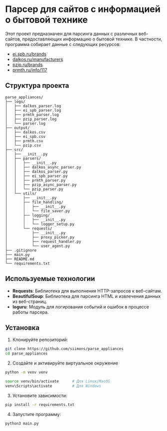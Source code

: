 # Парсер для сайтов с информацией о бытовой технике

Этот проект предназначен для парсинга данных с различных веб-сайтов, предоставляющих информацию о бытовой технике. В частности, программа собирает данные с следующих ресурсов:

- [ei.spb.ru/brands](http://ei,spb.ru/brands)
- [dalkos.ru/manufacturers](http://dalkos.ru/manufacturers)
- [pzip.ru/brands](http://pzip.ru/brands)
- [prmth.ru/info/117](http://prmth.ru/info/117)

## Структура проекта

```
parse_appliances/
├── logs/
│   ├── dalkos_parser.log
│   ├── ei_spb_parser.log
│   ├── prmth_parser.log
│   ├── pzip_parser.log
│   └── parser.log
├── output/
│   ├── dalkos.csv
│   ├── ei_spb.csv
│   ├── prmth.csv
│   └── pzip.csv
├── src/
│   ├── __init__.py
│   ├── parsers/
│   │   ├── __init__.py
│   │   ├── dalkos_async_parser.py
│   │   ├── dalkos_parser.py
│   │   ├── ei_spb_parser.py
│   │   ├── prmth_parser.py
│   │   ├── pzip_async_parser.py
│   │   └── pzip_parser.py
│   └── utils/
│       ├── __init__.py
│       ├── file_handling/
│       │   ├── __init__.py
│       │   └── file_saver.py
│       ├── logging/
│       │   ├── __init__.py
│       │   └── logger_setup.py
│       └── requests/
│           ├── __init__.py
│           ├── proxy_picker.py
│           ├── request_handler.py
│           └── user_agent.py
├── .gitignore
├── main.py
├── README.md
└── requirements.txt
```

## Используемые технологии

- **Requests**: Библиотека для выполнения HTTP-запросов к веб-сайтам.
- **BeautifulSoup**: Библиотека для парсинга HTML и извлечения данных из веб-страниц.
- **loguru**: Модуль для логирования событий и ошибок в процессе работы парсера.

## Установка

1. Клонируйте репозиторий:

```bash
git clone https://github.com/siimons/parse_appliances
cd parse_appliances

```

2. Создайте и активируйте виртуальное окружение

```bash
python -m venv venv

source venv/bin/activate      # Для Linux/MacOS
venv\Scripts\activate         # Для Windows

```

3. Установите зависимости:

```bash
pip install -r requirements.txt

```

4. Запустите программу:

```bash
python3 main.py

```